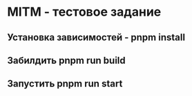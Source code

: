 # MITM - тестовое задание
## Установка зависимостей - pnpm install
## Забилдить pnpm run build
## Запустить pnpm run start
